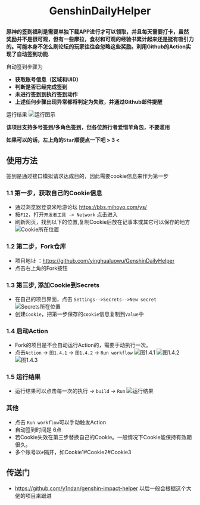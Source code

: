 <h1 align="center">

GenshinDailyHelper

</h1>

**原神的签到福利是需要单独下载APP进行才可以领取，并且每天需要打卡，虽然奖励并不是很可观，但有一些摩拉，食材和可观的经验书累计起来还是挺有吸引力的。可能本身不怎么刷论坛的玩家往往会忽略这些奖励。利用Github的Action实现了自动签到功能**.

自动签到步骤为
* **获取账号信息（区域和UID）**
* **判断是否已经完成签到**
* **未进行签到到执行签到动作**
* **上述任何步骤出现异常都将判定为失败，并通过Github邮件提醒**

运行结果
![运行图示](https://cdn.jsdelivr.net/gh/yinghualuowu/SakuraWallpaper@74c46f44/cnblog/head/genshin/buildsuccess.png)

**该项目支持多号签到/多角色签到，但各位旅行者爱惜羊角包，不要滥用**

**如果可以的话，左上角的```Star```顺便点一下吧 > 3 <**

## 使用方法
签到是通过接口模拟请求达成目的，因此需要cookie信息来作为第一步

### 1.1 第一步，获取自己的Cookie信息
- 通过浏览器登录米哈游论坛 https://bbs.mihoyo.com/ys/
- 按```F12```，打开```开发者工具 -> Network``` 点击进入
- 刷新网页，找到以下的位置,复制Cookie后放在记事本或其它可以保存的地方
![Cookie所在位置](https://cdn.jsdelivr.net/gh/yinghualuowu/SakuraWallpaper@74c46f44/cnblog/head/genshin/cookie.png)

### 1.2 第二步，Fork仓库
- 项目地址 ：https://github.com/yinghualuowu/GenshinDailyHelper
- 点击右上角的Fork按钮

### 1.3 第三步, 添加Cookie到Secrets
- 在自己的项目界面，点击 ```Settings-->Secrets-->New secret```
![Secrets所在位置](https://cdn.jsdelivr.net/gh/yinghualuowu/SakuraWallpaper@74c46f44/cnblog/head/genshin/setting.png)
- 创建```Cookie```，把第一步保存的```cookie```信息复制到```Value```中

### 1.4 启动Action
- Fork的项目是不会自动运行Action的，需要手动执行一次。
- 点击```Action``` -> ```图1.4.1``` -> ```图1.4.2``` -> ```Run workflow```
![图1.4.1](https://cdn.jsdelivr.net/gh/yinghualuowu/SakuraWallpaper@74c46f44/cnblog/head/genshin/understandflow.png)
![图1.4.2](https://cdn.jsdelivr.net/gh/yinghualuowu/SakuraWallpaper@74c46f44/cnblog/head/genshin/enableflow.png)
![图1.4.3](https://cdn.jsdelivr.net/gh/yinghualuowu/SakuraWallpaper@74c46f44/cnblog/head/genshin/runflow.png)

### 1.5 运行结果
- 运行结果可以点击每一次的执行 -> ```build``` -> ```Run```
![运行结果](https://cdn.jsdelivr.net/gh/yinghualuowu/SakuraWallpaper@74c46f44/cnblog/head/genshin/buildflow.png)

### 其他
- 点击 ```Run workflow```可以手动触发Action
- 自动签到时间是 6点
- 若Cookie失效在第三步替换自己的Cookie。一般情况下Cookie能保持有效期很久。
- 多个账号以```#```隔开，如Cookie1#Cookie2#Cookie3

## 传送门
- https://github.com/y1ndan/genshin-impact-helper 以后一般会根据这个大佬的项目来跟进
